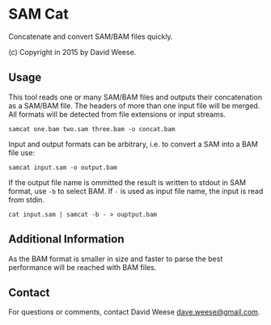 SAM Cat
========

Concatenate and convert SAM/BAM files quickly.

(c) Copyright in 2015 by David Weese.

Usage
-----

This tool reads one or many SAM/BAM files and outputs their concatenation as a SAM/BAM file. 
The headers of more than one input file will be merged.
All formats will be detected from file extensions or input streams.

```
samcat one.bam two.sam three.bam -o concat.bam
```

Input and output formats can be arbitrary, i.e. to convert a SAM into a BAM file use:

```
samcat input.sam -o output.bam
```

If the output file name is ommitted the result is written to stdout in SAM format, use ```-b``` to select BAM.
If ```-``` is used as input file name, the input is read from stdin.

```
cat input.sam | samcat -b - > ouptput.bam
```

Additional Information
----------------------

As the BAM format is smaller in size and faster to parse the best performance will be reached with BAM files.

Contact
-------

For questions or comments, contact David Weese <dave.weese@gmail.com>.
